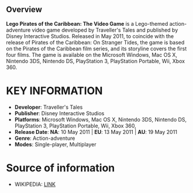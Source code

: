 ## Overview

**Lego Pirates of the Caribbean: The Video Game** is a Lego-themed action-adventure video game developed by Traveller's Tales and published by Disney Interactive Studios. Released in May 2011, to coincide with the release of Pirates of the Caribbean: On Stranger Tides, the game is based on the Pirates of the Caribbean film series, and its storyline covers the first four films. The game is available on the Microsoft Windows, Mac OS X, Nintendo 3DS, Nintendo DS, PlayStation 3, PlayStation Portable, Wii, Xbox 360.

# KEY INFORMATION

- **Developer**: Traveller's Tales
- **Publisher**: Disney Interactive Studios
- **Platforms**: Microsoft Windows, Mac OS X, Nintendo 3DS, Nintendo DS, PlayStation 3, PlayStation Portable, Wii, Xbox 360, 
- **Release Date**: **NA**: 10 May 2011 | **EU**: 13 May 2011 | **AU**: 19 May 2011
- **Genre**: Action-adventure
- **Modes**: Single-player, Multiplayer
# Source of information
 - WIKIPEDIA: [LINK](https://en.wikipedia.org/wiki/Lego_Pirates_of_the_Caribbean:_The_Video_Game)